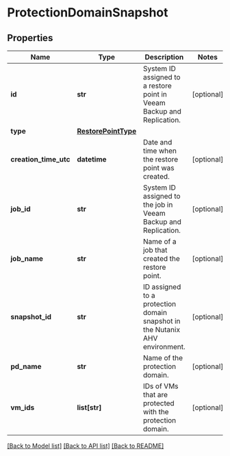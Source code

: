 # ProtectionDomainSnapshot

## Properties
Name | Type | Description | Notes
------------ | ------------- | ------------- | -------------
**id** | **str** | System ID assigned to a restore point in Veeam Backup and Replication. | [optional] 
**type** | [**RestorePointType**](RestorePointType.md) |  | 
**creation_time_utc** | **datetime** | Date and time when the restore point was created. | [optional] 
**job_id** | **str** | System ID assigned to the job in Veeam Backup and Replication. | [optional] 
**job_name** | **str** | Name of a job that created the restore point. | [optional] 
**snapshot_id** | **str** | ID assigned to a protection domain snapshot in the Nutanix AHV environment. | [optional] 
**pd_name** | **str** | Name of the protection domain. | [optional] 
**vm_ids** | **list[str]** | IDs of VMs that are protected with the protection domain. | [optional] 

[[Back to Model list]](../README.md#documentation-for-models) [[Back to API list]](../README.md#documentation-for-api-endpoints) [[Back to README]](../README.md)

